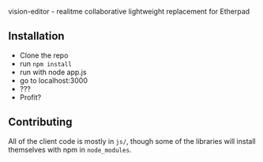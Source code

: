 vision-editor - realitme collaborative lightweight replacement for Etherpad

## Installation
* Clone the repo
* run `npm install`
* run with node app.js
* go to localhost:3000
* ???
* Profit? 

## Contributing
All of the client code is mostly in `js/`, though some of the libraries will
install themselves with npm in `node_modules`.
